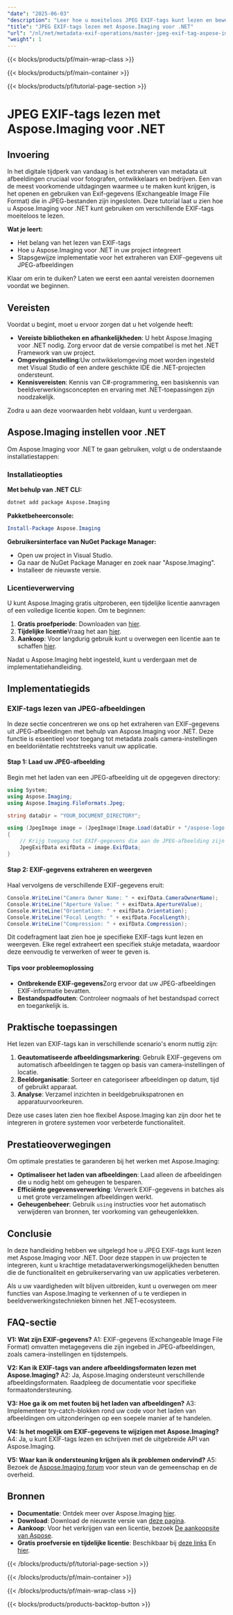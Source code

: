 ```yaml
---
"date": "2025-06-03"
"description": "Leer hoe u moeiteloos JPEG EXIF-tags kunt lezen en bewerken met Aspose.Imaging voor .NET. Deze handleiding biedt stapsgewijze instructies voor ontwikkelaars."
"title": "JPEG EXIF-tags lezen met Aspose.Imaging voor .NET"
"url": "/nl/net/metadata-exif-operations/master-jpeg-exif-tag-aspose-imaging-net/"
"weight": 1
---
```


{{< blocks/products/pf/main-wrap-class >}}

{{< blocks/products/pf/main-container >}}

{{< blocks/products/pf/tutorial-page-section >}}
# JPEG EXIF-tags lezen met Aspose.Imaging voor .NET

## Invoering

In het digitale tijdperk van vandaag is het extraheren van metadata uit afbeeldingen cruciaal voor fotografen, ontwikkelaars en bedrijven. Een van de meest voorkomende uitdagingen waarmee u te maken kunt krijgen, is het openen en gebruiken van Exif-gegevens (Exchangeable Image File Format) die in JPEG-bestanden zijn ingesloten. Deze tutorial laat u zien hoe u Aspose.Imaging voor .NET kunt gebruiken om verschillende EXIF-tags moeiteloos te lezen.

**Wat je leert:**
- Het belang van het lezen van EXIF-tags
- Hoe u Aspose.Imaging voor .NET in uw project integreert
- Stapsgewijze implementatie voor het extraheren van EXIF-gegevens uit JPEG-afbeeldingen

Klaar om erin te duiken? Laten we eerst een aantal vereisten doornemen voordat we beginnen.

## Vereisten

Voordat u begint, moet u ervoor zorgen dat u het volgende heeft:

- **Vereiste bibliotheken en afhankelijkheden**: U hebt Aspose.Imaging voor .NET nodig. Zorg ervoor dat de versie compatibel is met het .NET Framework van uw project.
- **Omgevingsinstelling**:Uw ontwikkelomgeving moet worden ingesteld met Visual Studio of een andere geschikte IDE die .NET-projecten ondersteunt.
- **Kennisvereisten**: Kennis van C#-programmering, een basiskennis van beeldverwerkingsconcepten en ervaring met .NET-toepassingen zijn noodzakelijk.

Zodra u aan deze voorwaarden hebt voldaan, kunt u verdergaan.

## Aspose.Imaging instellen voor .NET

Om Aspose.Imaging voor .NET te gaan gebruiken, volgt u de onderstaande installatiestappen:

### Installatieopties

**Met behulp van .NET CLI:**

```bash
dotnet add package Aspose.Imaging
```

**Pakketbeheerconsole:**

```powershell
Install-Package Aspose.Imaging
```

**Gebruikersinterface van NuGet Package Manager:**
- Open uw project in Visual Studio.
- Ga naar de NuGet Package Manager en zoek naar "Aspose.Imaging".
- Installeer de nieuwste versie.

### Licentieverwerving

U kunt Aspose.Imaging gratis uitproberen, een tijdelijke licentie aanvragen of een volledige licentie kopen. Om te beginnen:

1. **Gratis proefperiode**: Downloaden van [hier](https://releases.aspose.com/imaging/net/).
2. **Tijdelijke licentie**Vraag het aan [hier](https://purchase.aspose.com/temporary-license/).
3. **Aankoop**: Voor langdurig gebruik kunt u overwegen een licentie aan te schaffen [hier](https://purchase.aspose.com/buy).

Nadat u Aspose.Imaging hebt ingesteld, kunt u verdergaan met de implementatiehandleiding.

## Implementatiegids

### EXIF-tags lezen van JPEG-afbeeldingen

In deze sectie concentreren we ons op het extraheren van EXIF-gegevens uit JPEG-afbeeldingen met behulp van Aspose.Imaging voor .NET. Deze functie is essentieel voor toegang tot metadata zoals camera-instellingen en beeldoriëntatie rechtstreeks vanuit uw applicatie.

#### Stap 1: Laad uw JPEG-afbeelding

Begin met het laden van een JPEG-afbeelding uit de opgegeven directory:

```csharp
using System;
using Aspose.Imaging;
using Aspose.Imaging.FileFormats.Jpeg;

string dataDir = "YOUR_DOCUMENT_DIRECTORY"; 

using (JpegImage image = (JpegImage)Image.Load(dataDir + "/aspose-logo.jpg"))
{
    // Krijg toegang tot EXIF-gegevens die aan de JPEG-afbeelding zijn gekoppeld.
    JpegExifData exifData = image.ExifData;
}
```

#### Stap 2: EXIF-gegevens extraheren en weergeven

Haal vervolgens de verschillende EXIF-gegevens eruit:

```csharp
Console.WriteLine("Camera Owner Name: " + exifData.CameraOwnerName);
Console.WriteLine("Aperture Value: " + exifData.ApertureValue);
Console.WriteLine("Orientation: " + exifData.Orientation);
Console.WriteLine("Focal Length: " + exifData.FocalLength);
Console.WriteLine("Compression: " + exifData.Compression);
```

Dit codefragment laat zien hoe je specifieke EXIF-tags kunt lezen en weergeven. Elke regel extraheert een specifiek stukje metadata, waardoor deze eenvoudig te verwerken of weer te geven is.

#### Tips voor probleemoplossing

- **Ontbrekende EXIF-gegevens**Zorg ervoor dat uw JPEG-afbeeldingen EXIF-informatie bevatten.
- **Bestandspadfouten**: Controleer nogmaals of het bestandspad correct en toegankelijk is.

## Praktische toepassingen

Het lezen van EXIF-tags kan in verschillende scenario's enorm nuttig zijn:

1. **Geautomatiseerde afbeeldingsmarkering**: Gebruik EXIF-gegevens om automatisch afbeeldingen te taggen op basis van camera-instellingen of locatie.
2. **Beeldorganisatie**: Sorteer en categoriseer afbeeldingen op datum, tijd of gebruikt apparaat.
3. **Analyse**: Verzamel inzichten in beeldgebruikspatronen en apparatuurvoorkeuren.

Deze use cases laten zien hoe flexibel Aspose.Imaging kan zijn door het te integreren in grotere systemen voor verbeterde functionaliteit.

## Prestatieoverwegingen

Om optimale prestaties te garanderen bij het werken met Aspose.Imaging:

- **Optimaliseer het laden van afbeeldingen**: Laad alleen de afbeeldingen die u nodig hebt om geheugen te besparen.
- **Efficiënte gegevensverwerking**: Verwerk EXIF-gegevens in batches als u met grote verzamelingen afbeeldingen werkt.
- **Geheugenbeheer**: Gebruik `using` instructies voor het automatisch verwijderen van bronnen, ter voorkoming van geheugenlekken.

## Conclusie

In deze handleiding hebben we uitgelegd hoe u JPEG EXIF-tags kunt lezen met Aspose.Imaging voor .NET. Door deze stappen in uw projecten te integreren, kunt u krachtige metadataverwerkingsmogelijkheden benutten die de functionaliteit en gebruikerservaring van uw applicaties verbeteren.

Als u uw vaardigheden wilt blijven uitbreiden, kunt u overwegen om meer functies van Aspose.Imaging te verkennen of u te verdiepen in beeldverwerkingstechnieken binnen het .NET-ecosysteem.

## FAQ-sectie

**V1: Wat zijn EXIF-gegevens?**
A1: EXIF-gegevens (Exchangeable Image File Format) omvatten metagegevens die zijn ingebed in JPEG-afbeeldingen, zoals camera-instellingen en tijdstempels.

**V2: Kan ik EXIF-tags van andere afbeeldingsformaten lezen met Aspose.Imaging?**
A2: Ja, Aspose.Imaging ondersteunt verschillende afbeeldingsformaten. Raadpleeg de documentatie voor specifieke formaatondersteuning.

**V3: Hoe ga ik om met fouten bij het laden van afbeeldingen?**
A3: Implementeer try-catch-blokken rond uw code voor het laden van afbeeldingen om uitzonderingen op een soepele manier af te handelen.

**V4: Is het mogelijk om EXIF-gegevens te wijzigen met Aspose.Imaging?**
A4: Ja, u kunt EXIF-tags lezen en schrijven met de uitgebreide API van Aspose.Imaging.

**V5: Waar kan ik ondersteuning krijgen als ik problemen ondervind?**
A5: Bezoek de [Aspose.Imaging forum](https://forum.aspose.com/c/imaging/10) voor steun van de gemeenschap en de overheid.

## Bronnen

- **Documentatie**: Ontdek meer over Aspose.Imaging [hier](https://reference.aspose.com/imaging/net/).
- **Download**: Download de nieuwste versie van [deze pagina](https://releases.aspose.com/imaging/net/).
- **Aankoop**: Voor het verkrijgen van een licentie, bezoek [De aankoopsite van Aspose](https://purchase.aspose.com/buy).
- **Gratis proefversie en tijdelijke licentie**: Beschikbaar bij [deze links](https://releases.aspose.com/imaging/net/) En [hier](https://purchase.aspose.com/temporary-license/).

{{< /blocks/products/pf/tutorial-page-section >}}

{{< /blocks/products/pf/main-container >}}

{{< /blocks/products/pf/main-wrap-class >}}

{{< blocks/products/products-backtop-button >}}